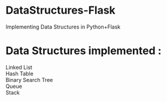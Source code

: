 # DataStructures-Flask
Implementing Data Structures in Python+Flask

# Data Structures implemented : 
  Linked List<br>
  Hash Table<br>
  Binary Search Tree<br>
  Queue<br>
  Stack
